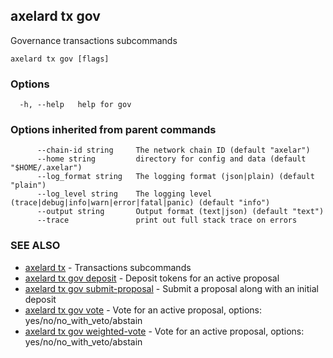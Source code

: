 ## axelard tx gov

Governance transactions subcommands

```
axelard tx gov [flags]
```

### Options

```
  -h, --help   help for gov
```

### Options inherited from parent commands

```
      --chain-id string     The network chain ID (default "axelar")
      --home string         directory for config and data (default "$HOME/.axelar")
      --log_format string   The logging format (json|plain) (default "plain")
      --log_level string    The logging level (trace|debug|info|warn|error|fatal|panic) (default "info")
      --output string       Output format (text|json) (default "text")
      --trace               print out full stack trace on errors
```

### SEE ALSO

* [axelard tx](axelard_tx.md)	 - Transactions subcommands
* [axelard tx gov deposit](axelard_tx_gov_deposit.md)	 - Deposit tokens for an active proposal
* [axelard tx gov submit-proposal](axelard_tx_gov_submit-proposal.md)	 - Submit a proposal along with an initial deposit
* [axelard tx gov vote](axelard_tx_gov_vote.md)	 - Vote for an active proposal, options: yes/no/no_with_veto/abstain
* [axelard tx gov weighted-vote](axelard_tx_gov_weighted-vote.md)	 - Vote for an active proposal, options: yes/no/no_with_veto/abstain


